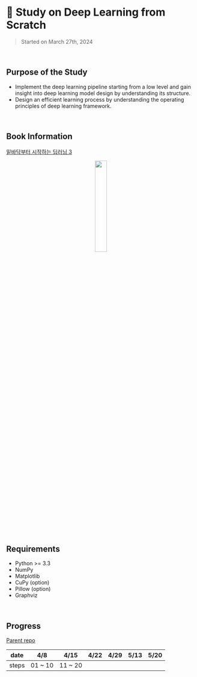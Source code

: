 # 📖 Study on Deep Learning from Scratch
> Started on March 27th, 2024 

</br>

## Purpose of the Study
- Implement the deep learning pipeline starting from a low level and gain insight into deep learning model design by understanding its structure.
- Design an efficient learning process by understanding the operating principles of deep learning framework.

<br>

## Book Information
[밑바닥부터 시작하는 딥러닝 3](https://product.kyobobook.co.kr/detail/S000001810323) 
<div align="center">
<img src="https://image.yes24.com/Goods/95343845/XL" width="25%" height="25%" style="align: center">
</div>

</br>

## Requirements
-	Python >= 3.3
-	NumPy
-	Matplotlib
-	CuPy (option)
-	Pillow (option)
-	Graphviz

</br>

## Progress
[Parent repo](https://github.com/esjo93/dl-from-scratch)

|date|4/8|4/15|4/22|4/29|5/13|5/20|
|---|:---:|:---:|:---:|:---:|:---:|:---:|
|steps|01 ~ 10|11 ~ 20|||||

</br>


